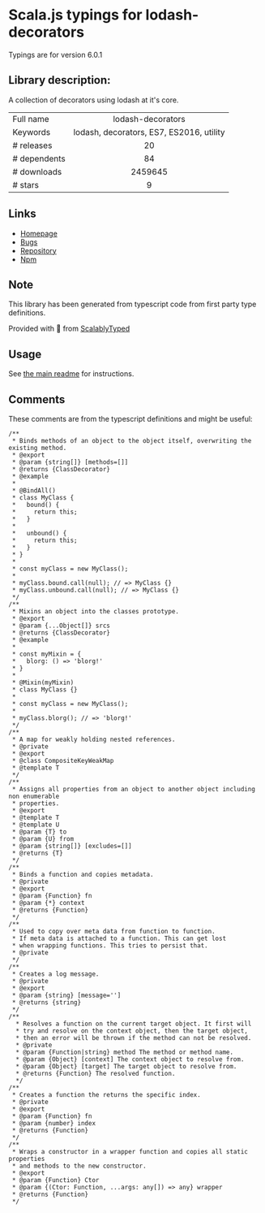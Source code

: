 
# Scala.js typings for lodash-decorators

Typings are for version 6.0.1

## Library description:
A collection of decorators using lodash at it's core.

|                    |                 |
| ------------------ | :-------------: |
| Full name          | lodash-decorators |
| Keywords           | lodash, decorators, ES7, ES2016, utility |
| # releases         | 20 |
| # dependents       | 84 |
| # downloads        | 2459645 |
| # stars            | 9 |

## Links
- [Homepage](https://github.com/steelsojka/lodash-decorators#readme)
- [Bugs](http://github.com/steelsojka/lodash-decorators/issues)
- [Repository](https://github.com/steelsojka/lodash-decorators)
- [Npm](https://www.npmjs.com/package/lodash-decorators)
    


## Note
This library has been generated from typescript code from first party type definitions.

Provided with :purple_heart: from [ScalablyTyped](https://github.com/oyvindberg/ScalablyTyped)

## Usage
See [the main readme](../../readme.md) for instructions.

## Comments

These comments are from the typescript definitions and might be useful:
```
/**
 * Binds methods of an object to the object itself, overwriting the existing method.
 * @export
 * @param {string[]} [methods=[]]
 * @returns {ClassDecorator}
 * @example
 *
 * @BindAll()
 * class MyClass {
 *   bound() {
 *     return this;
 *   }
 *
 *   unbound() {
 *     return this;
 *   }
 * }
 *
 * const myClass = new MyClass();
 *
 * myClass.bound.call(null); // => MyClass {}
 * myClass.unbound.call(null); // => MyClass {}
 */
/**
 * Mixins an object into the classes prototype.
 * @export
 * @param {...Object[]} srcs
 * @returns {ClassDecorator}
 * @example
 *
 * const myMixin = {
 *   blorg: () => 'blorg!'
 * }
 *
 * @Mixin(myMixin)
 * class MyClass {}
 *
 * const myClass = new MyClass();
 *
 * myClass.blorg(); // => 'blorg!'
 */
/**
 * A map for weakly holding nested references.
 * @private
 * @export
 * @class CompositeKeyWeakMap
 * @template T
 */
/**
 * Assigns all properties from an object to another object including non enumerable
 * properties.
 * @export
 * @template T
 * @template U
 * @param {T} to
 * @param {U} from
 * @param {string[]} [excludes=[]]
 * @returns {T}
 */
/**
 * Binds a function and copies metadata.
 * @private
 * @export
 * @param {Function} fn
 * @param {*} context
 * @returns {Function}
 */
/**
 * Used to copy over meta data from function to function.
 * If meta data is attached to a function. This can get lost
 * when wrapping functions. This tries to persist that.
 * @private
 */
/**
 * Creates a log message.
 * @private
 * @export
 * @param {string} [message='']
 * @returns {string}
 */
/**
  * Resolves a function on the current target object. It first will
  * try and resolve on the context object, then the target object,
  * then an error will be thrown if the method can not be resolved.
  * @private
  * @param {Function|string} method The method or method name.
  * @param {Object} [context] The context object to resolve from.
  * @param {Object} [target] The target object to resolve from.
  * @returns {Function} The resolved function.
  */
/**
 * Creates a function the returns the specific index.
 * @private
 * @export
 * @param {Function} fn
 * @param {number} index
 * @returns {Function}
 */
/**
 * Wraps a constructor in a wrapper function and copies all static properties
 * and methods to the new constructor.
 * @export
 * @param {Function} Ctor
 * @param {(Ctor: Function, ...args: any[]) => any} wrapper
 * @returns {Function}
 */

```

